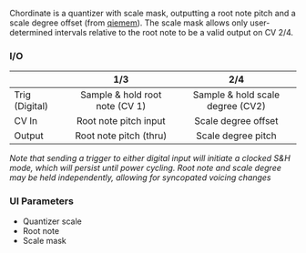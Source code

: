 Chordinate is a quantizer with scale mask, outputting a root note pitch and a scale degree offset (from [qiemem](https://github.com/qiemem/O_C-HemisphereSuite)). The scale mask allows only user-determined intervals relative to the root note to be a valid output on CV 2/4.

### I/O

|                |              1/3           |                   2/4                |
| -------------- |:---------------------------:|:-------------------------------------:|
| Trig (Digital) |  Sample & hold root note (CV 1)   | Sample & hold scale degree (CV2) |
| CV In          | Root note pitch input |      Scale degree offset      |
| Output         |        Root note pitch (thru)           |         Scale degree pitch          |

_Note that sending a trigger to either digital input will initiate a clocked S&H mode, which will persist until power cycling. Root note and scale degree may be held independently, allowing for syncopated voicing changes_

### UI Parameters
* Quantizer scale
* Root note 
* Scale mask
